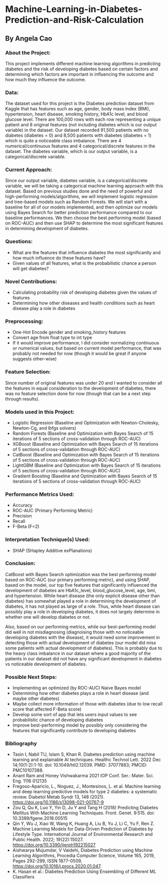 # Machine-Learning-in-Diabetes-Prediction-and-Risk-Calculation
## By Angela Cao

### About the Project: 
This project implements different machine learning algorithms in predicting diabetes and the risk of developing diabetes based on certain factors and determining which factors are important in influencing the outcome and how much they influence the outcome. 

### Data: 
The dataset used for this project is the Diabetes prediction dataset from Kaggle that has features such as age, gender, body mass index (BMI), hypertension, heart disease, smoking history, HbA1c level, and blood glucose level. There are 100,000 rows with each row representing a unique patient and 8 original features (not including diabetes which is our output variable) in the dataset. Our dataset recorded 91,500 patients with no diabetes (diabetes = 0) and 8,500 patients with diabetes (diabetes = 1) which is quite a noticeable class imbalance. There are 4 numerical/continuous features and 4 categorical/discrete features in the dataset. The diabetes variable, which is our output variable, is a categorical/discrete variable.

### Current Approach: 
Since our output variable, diabetes variable, is a categorical/discrete variable, we will be taking a categorical machine learning approach with this dataset. Based on previous studies done and the need of powerful and high-performing models/algorithms, we will implement logistic regression and tree-based models such as Random Forests. We will start with a baseline for all of our models implemented, and then optimize our models using Bayes Search for better prediction performance compared to our baseline performances. We then choose the best performing model (based on ROC-AUC) and then use SHAP to determine the most significant features in determining development of diabetes. 

### Questions: 
- What are the features that influence diabetes the most significantly and how much influence do these features have?
- Given values of all features, what is the probabilistic chance a person will get diabetes?

### Novel Contributions: 
- Calculating probability risk of developing diabetes given the values of features
- Determining how other diseases and health conditions such as heart disease play a role in diabetes

### Preprocessing: 
- One-Hot Encode gender and smoking_history features
- Convert age from float type to int type
- If it would improve performance, I did consider normalizing continuous or numerical values, but based on current model performance, that was probably not needed for now (though it would be great if anyone suggests other-wise)

### Feature Selection: 
Since number of original features was under 20 and I wanted to consider all the features in equal consideration to the development of diabetes, there was no feature selection done for now (though that can be a next step through results). 

### Models used in this Project: 
- Logistic Regression (Baseline and Optimization with Newton-Cholesky, Newton-Cg, and lbfgs solvers)
- Random Forests (Baseline and Optimization with Bayes Search of 15 iterations of 5 sections of cross-validation through ROC-AUC)
- XGBoost (Baseline and Optimization with Bayes Search of 15 iterations of 5 sections of cross-validation through ROC-AUC)
- CatBoost (Baseline and Optimization with Bayes Search of 15 iterations of 5 sections of cross-validation through ROC-AUC)
- LightGBM (Baseline and Optimization with Bayes Search of 15 iterations of 5 sections of cross-validation through ROC-AUC)
- Gradient Boosting (Baseline and Optimization with Bayes Search of 15 iterations of 5 sections of cross-validation through ROC-AUC)

### Performance Metrics Used: 
- Accuracy
- ROC-AUC (Primary Performing Metric)
- Precision
- Recall
- F-Beta (F=2)

### Interpretation Technique(s) Used: 
- SHAP (SHapley Additive exPlanations)

### Conclusion: 
CatBoost with Bayes Search optimization was the best performing model based on ROC-AUC (our primary performing metric), and using SHAP, based on the model, our top five features that significantly influenced the development of diabetes are HbA1c_level, blood_glucose_level, age, bmi, and hypertension. While heart disease (the only explicit disease other than diabetes) has somewhat played a role in determining the development of diabetes, it has not played as large of a role. Thus, while heart disease can possibly play a role in developing diabetes, it does not largely determine in whether one will develop diabetes or not. 

Also, based on our performing metrics, while our best-performing model did well in not misdiagnosing (diagnoising those with no noticeable developing diabetes with the disease), it would need some improvement in detecting those with actual development of diabetes (our model did miss some patients with actual development of diabetes). This is probably due to the heavy class imbalance in our dataset where a good majority of the patients in our dataset did not have any significant development in diabetes vs noticeable development of diabetes. 

### Possible Next Steps: 
- Implementing an optimized (by ROC-AUC) Naive Bayes model
- Determining how other diabetes plays a role in heart disease (and maybe other diabetes)
- Maybe collect more information of those with diabetes (due to low recall score that affected F-Beta score)
- Develop some sort of app that lets users input values to see probabilistic chance of developing diabetes
- Improve best-performing model by possibly only considering the features that significantly contribute to developing diabetes

### Bibliography
- Tasin I, Nabil TU, Islam S, Khan R. Diabetes prediction using machine learning and explainable AI techniques. Healthc Technol Lett. 2022 Dec 14;10(1-2):1-10. doi: 10.1049/htl2.12039. PMID: 37077883; PMCID: PMC10107388.
- Anant Ram and Honey Vishwakarma 2021 IOP Conf. Ser.: Mater. Sci. Eng. 1116 012135
- Fregoso-Aparicio, L., Noguez, J., Montesinos, L. et al. Machine learning and deep learning predictive models for type 2 diabetes: a systematic review. Diabetol Metab Syndr 13, 148 (2021). https://doi.org/10.1186/s13098-021-00767-9
- Zou Q, Qu K, Luo Y, Yin D, Ju Y and Tang H (2018) Predicting Diabetes Mellitus With Machine Learning Techniques. Front. Genet. 9:515. doi: 10.3389/fgene.2018.00515
- Qin Y, Wu J, Xiao W, Wang K, Huang A, Liu B, Yu J, Li C, Yu F, Ren Z. Machine Learning Models for Data-Driven Prediction of Diabetes by Lifestyle Type. International Journal of Environmental Research and Public Health. 2022; 19(22):15027. https://doi.org/10.3390/ijerph192215027
- Aishwarya Mujumdar, V Vaidehi, Diabetes Prediction using Machine Learning Algorithms, Procedia Computer Science, Volume 165, 2019, Pages 292-299, ISSN 1877-0509, https://doi.org/10.1016/j.procs.2020.01.047.
- K. Hasan et al.: Diabetes Prediction Using Ensembling of Different ML Classifiers
